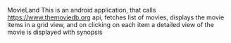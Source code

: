 
MovieLand
This is an android application, that calls https://www.themoviedb.org api, fetches list of movies, displays the movie items in a grid view, and on clicking on each item a detailed view of the movie is displayed with synopsis